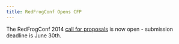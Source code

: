 ```yaml
---
title: RedFrogConf Opens CFP
---
```


The RedFrogConf 2014 [call for proposals][cfp] is now open - submission deadline
is June 30th.

[cfp]: https://cfp.froscon.de/en/froscon2014/cfp/session/new
